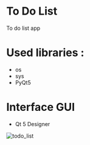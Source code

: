 # To Do List

To do list app


# Used libraries : 

+ os
+ sys
+ PyQt5
 

# Interface GUI

+ Qt 5 Designer

![todo_list](https://user-images.githubusercontent.com/80406227/118184327-bac48700-b42a-11eb-8ae6-a2a46fe66ae2.png)
